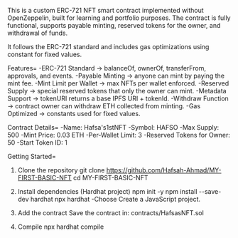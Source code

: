 This is a custom ERC-721 NFT smart contract implemented without OpenZeppelin, built for learning and portfolio purposes.
The contract is fully functional, supports payable minting, reserved tokens for the owner, and withdrawal of funds.

It follows the ERC-721 standard and includes gas optimizations using constant for fixed values.

Features=
-ERC-721 Standard → balanceOf, ownerOf, transferFrom, approvals, and events.
-Payable Minting → anyone can mint by paying the mint fee.
-Mint Limit per Wallet → max NFTs per wallet enforced.
-Reserved Supply → special reserved tokens that only the owner can mint.
-Metadata Support → tokenURI returns a base IPFS URI + tokenId.
-Withdraw Function → contract owner can withdraw ETH collected from minting.
-Gas Optimized → constants used for fixed values.

Contract Details=
-Name: Hafsa's1stNFT
-Symbol: HAFSO
-Max Supply: 500
-Mint Price: 0.03 ETH
-Per-Wallet Limit: 3
-Reserved Tokens for Owner: 50
-Start Token ID: 1

Getting Started=
1. Clone the repository
git clone https://github.com/Hafsah-Ahmad/MY-FIRST-BASIC-NFT
cd MY-FIRST-BASIC-NFT

2. Install dependencies (Hardhat project)
npm init -y
npm install --save-dev hardhat
npx hardhat
-Choose Create a JavaScript project.

3. Add the contract
Save the contract in:
contracts/HafsasNFT.sol

4. Compile
npx hardhat compile
